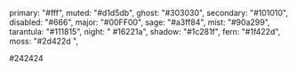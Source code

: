 primary: "#fff",
muted: "#d1d5db",
ghost: "#303030",
secondary: "#101010",
disabled: "#666",
major: "#00FF00",
sage: "#a3ff84",
mist: "#90a299",
tarantula: "#111815",
night: " #16221a",
shadow: "#1c281f",
fern: "#1f422d",
moss: "#2d422d ",

#242424
